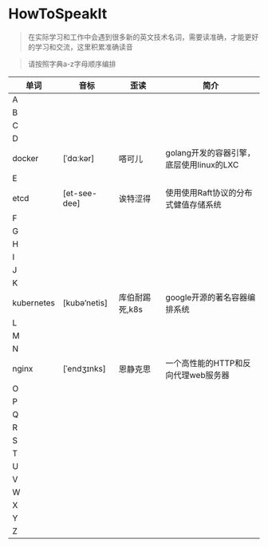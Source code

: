 # HowToSpeakIt

>在实际学习和工作中会遇到很多新的英文技术名词，需要读准确，才能更好的学习和交流，这里积累准确读音

>请按照字典a-z字母顺序编排

|单词|音标|歪读|简介|
|---|---|---|---|
|A|
|B|
|C|
|D|
|docker|[ˈdɑːkər]|嗒可儿|golang开发的容器引擎，底层使用linux的LXC|
|E|
|etcd|[et-see-dee]|诶特涩得|使用使用Raft协议的分布式健值存储系统|
|F|
|G|
|H|
|I|
|J|
|K|
|kubernetes|[kubə’netis]|库伯耐踢死,k8s|google开源的著名容器编排系统|
|L|
|M|
|N|
|nginx|[ˈendʒɪnks]|恩静克思|一个高性能的HTTP和反向代理web服务器|
|O|
|P|
|Q|
|R|
|S|
|T|
|U|
|V|
|W|
|X|
|Y|
|Z|


